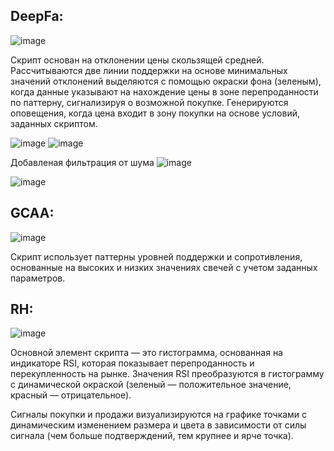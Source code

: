 
## DeepFa:

![image](https://github.com/user-attachments/assets/d0d6b2d3-199c-471c-881a-f5ca1b4dee77)

Скрипт основан на отклонении цены скользящей средней. Рассчитываются две линии поддержки на основе минимальных значений отклонений выделяются с помощью окраски фона (зеленым), когда данные указывают на нахождение цены в зоне перепроданности по паттерну, сигнализируя о возможной покупке. Генерируются оповещения, когда цена входит в зону покупки на основе условий, заданных скриптом.


![image](https://github.com/user-attachments/assets/ac7b553f-5b19-4076-94bc-37a108f217f0)
![image](https://github.com/user-attachments/assets/7f930d9a-2754-4131-a7c2-6980a251d4f2)

Добавленая фильтрация от шума
![image](https://github.com/user-attachments/assets/263e7ede-3ef4-4209-bffa-0e6e9f365ff7)

![image](https://github.com/user-attachments/assets/3050eeb8-fad0-4834-97d6-d8514ecfaec1)




## GCAA:

![image](https://github.com/user-attachments/assets/3426ca49-e017-4a20-a088-75ea71b56405)

Скрипт использует паттерны уровней поддержки и сопротивления, основанные на высоких и низких значениях свечей с учетом заданных параметров.




## RH:

![image](https://github.com/user-attachments/assets/e311e903-88a2-40e7-899e-014a8e63dd7d)

Основной элемент скрипта — это гистограмма, основанная на индикаторе RSI, которая показывает перепроданность и перекупленность на рынке. Значения RSI преобразуются в гистограмму с динамической окраской (зеленый — положительное значение, красный — отрицательное).

Сигналы покупки и продажи визуализируются на графике точками с динамическим изменением размера и цвета в зависимости от силы сигнала (чем больше подтверждений, тем крупнее и ярче точка).
